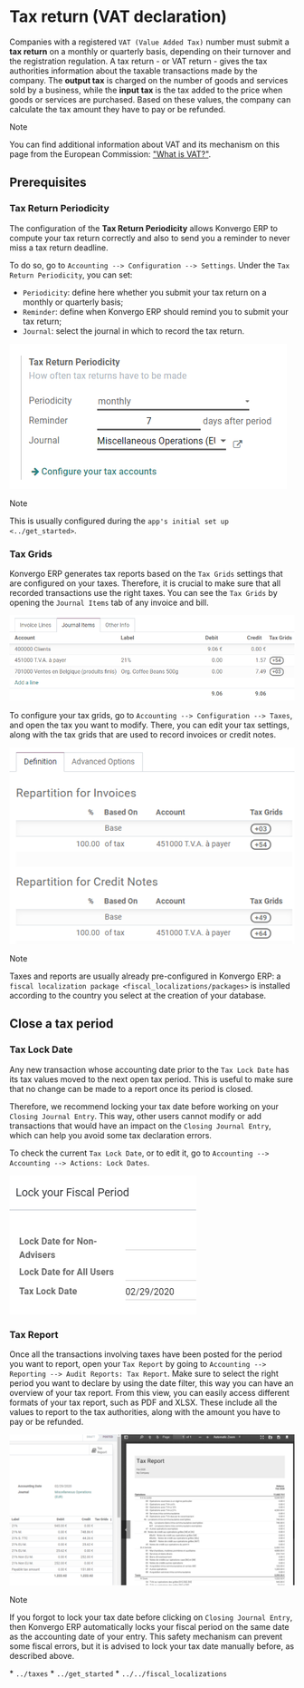 # Tax return (VAT declaration)

Companies with a registered `VAT (Value Added Tax)` number must submit a
**tax return** on a monthly or quarterly basis, depending on their
turnover and the registration regulation. A tax return - or VAT return -
gives the tax authorities information about the taxable transactions
made by the company. The **output tax** is charged on the number of
goods and services sold by a business, while the **input tax** is the
tax added to the price when goods or services are purchased. Based on
these values, the company can calculate the tax amount they have to pay
or be refunded.

> [!NOTE]
> You can find additional information about VAT and its mechanism on
> this page from the European Commission: ["What is
> VAT?"](https://ec.europa.eu/taxation_customs/business/vat/what-is-vat_en).

## Prerequisites

### Tax Return Periodicity

The configuration of the **Tax Return Periodicity** allows Konvergo ERP to
compute your tax return correctly and also to send you a reminder to
never miss a tax return deadline.

To do so, go to `Accounting --> Configuration --> Settings`. Under the
`Tax Return Periodicity`, you can set:

- `Periodicity`: define here whether you submit your tax return on a
  monthly or quarterly basis;
- `Reminder`: define when Konvergo ERP should remind you to submit your tax
  return;
- `Journal`: select the journal in which to record the tax return.

<img src="tax_returns/tax_return_periodicity.png" class="align-center"
alt="Configure how often tax returns have to be made in Konvergo ERP Accounting" />

> [!NOTE]
> This is usually configured during the
> `app's initial set up <../get_started>`.

### Tax Grids

Konvergo ERP generates tax reports based on the `Tax Grids` settings that are
configured on your taxes. Therefore, it is crucial to make sure that all
recorded transactions use the right taxes. You can see the `Tax Grids`
by opening the `Journal Items` tab of any invoice and bill.

<img src="tax_returns/tax_return_grids.png" class="align-center"
alt="see which tax grids are used to record transactions in Konvergo ERP Accounting" />

To configure your tax grids, go to
`Accounting --> Configuration --> Taxes`, and open the tax you want to
modify. There, you can edit your tax settings, along with the tax grids
that are used to record invoices or credit notes.

<img src="tax_returns/tax_return_taxes.png" class="align-center"
alt="Configure taxes and their tax grids in Konvergo ERP Accounting" />

> [!NOTE]
> Taxes and reports are usually already pre-configured in Konvergo ERP: a
> `fiscal localization package
> <fiscal_localizations/packages>` is installed according to the country
> you select at the creation of your database.

## Close a tax period

### Tax Lock Date

Any new transaction whose accounting date prior to the `Tax Lock Date`
has its tax values moved to the next open tax period. This is useful to
make sure that no change can be made to a report once its period is
closed.

Therefore, we recommend locking your tax date before working on your
`Closing Journal Entry`. This way, other users cannot modify or add
transactions that would have an impact on the `Closing Journal Entry`,
which can help you avoid some tax declaration errors.

To check the current `Tax Lock Date`, or to edit it, go to
`Accounting --> Accounting --> Actions: Lock Dates`.

<img src="tax_returns/tax_return_lock.png" class="align-center"
alt="Lock your tax for a specific period in Konvergo ERP Accounting" />

### Tax Report

Once all the transactions involving taxes have been posted for the
period you want to report, open your `Tax Report` by going to
`Accounting --> Reporting -->
Audit Reports: Tax Report`. Make sure to select the right period you
want to declare by using the date filter, this way you can have an
overview of your tax report. From this view, you can easily access
different formats of your tax report, such as
<span class="title-ref">PDF</span> and XLSX. These include all the
values to report to the tax authorities, along with the amount you have
to pay or be refunded.

<img src="tax_returns/tax_return_report.png" class="align-center"
alt="download the PDF with your Tax Report in Konvergo ERP Accounting" />

> [!NOTE]
> If you forgot to lock your tax date before clicking on
> `Closing Journal Entry`, then Konvergo ERP automatically locks your fiscal
> period on the same date as the accounting date of your entry. This
> safety mechanism can prevent some fiscal errors, but it is advised to
> lock your tax date manually before, as described above.

<div class="seealso">

\* `../taxes` \* `../get_started` \* `../../fiscal_localizations`

</div>
